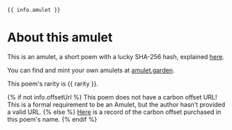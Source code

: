 ```
{{ info.amulet }}
```

# About this amulet
This is an amulet, a short poem with a lucky SHA-256 hash, explained [here](https://text.bargains/).

You can find and mint your own amulets at [amulet.garden](https://at.amulet.garden/).

This poem's rarity is {{ rarity }}.

{% if not info.offsetUrl %}
    This poem does not have a carbon offset URL! This is a formal requirement to be an Amulet, but the author hasn't provided a valid URL.
{% else %}
    [Here]({{info.offsetUrl|mdescape}}) is a record of the carbon offset purchased in this poem's name.
{% endif %}